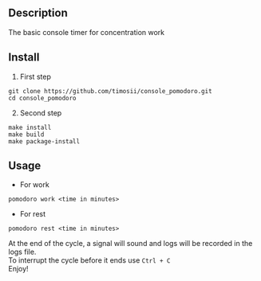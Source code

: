## Description
The basic console timer for concentration work
## Install
1. First step
```
git clone https://github.com/timosii/console_pomodoro.git
cd console_pomodoro
```
2. Second step
```
make install
make build
make package-install
```
## Usage
- For work
```
pomodoro work <time in minutes>
```
- For rest
```
pomodoro rest <time in minutes>
```
At the end of the cycle, a signal will sound and logs will be recorded in the logs file.  
To interrupt the cycle before it ends use `Ctrl + C`  
Enjoy!
